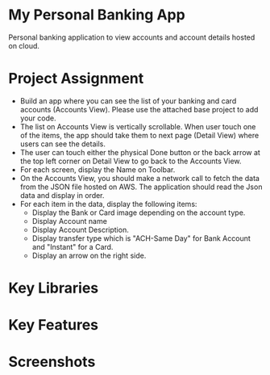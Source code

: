 # My Personal Banking App
Personal banking application to view accounts and account details hosted on cloud.

# Project Assignment
- Build an app where you can see the list of your banking and card accounts (Accounts View). Please use the attached base project to add your code.
- The list on Accounts View is vertically scrollable. When user touch one of the items, the app should take them to next page (Detail View) where users can see the details.
- The user can touch either the physical Done button or the back arrow at the top left corner on Detail View to go back to the Accounts View.
- For each screen, display the Name on Toolbar.
- On the Accounts View, you should make a network call to fetch the data from the JSON file hosted on AWS. The application should read the Json data and display in order.
- For each item in the data, display the following items:
  - Display the Bank or Card image depending on the account type.
  - Display Account name
  - Display Account Description.
  - Display transfer type which is "ACH-Same Day" for Bank Account and "Instant" for a Card.
  - Display an arrow on the right side.
  
# Key Libraries

# Key Features

# Screenshots


